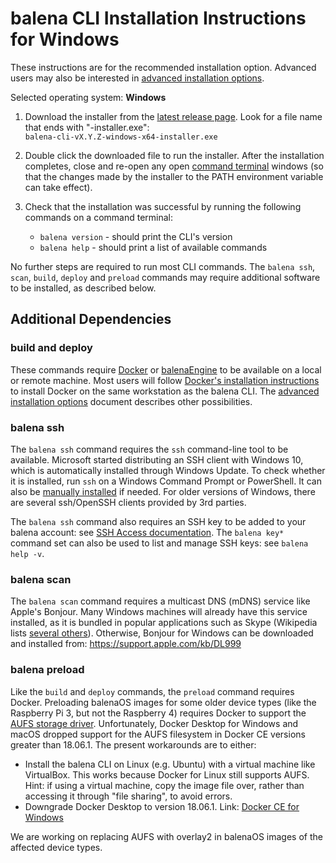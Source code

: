 # balena CLI Installation Instructions for Windows

These instructions are for the recommended installation option. Advanced users may also be
interested in [advanced installation options](./INSTALL-ADVANCED.md).

Selected operating system: **Windows**

1. Download the installer from the [latest release
   page](https://github.com/balena-io/balena-cli/releases/latest).
   Look for a file name that ends with "-installer.exe":  
   `balena-cli-vX.Y.Z-windows-x64-installer.exe`  

2. Double click the downloaded file to run the installer. After the installation completes,
   close and re-open any open [command
   terminal](https://www.balena.io/docs/reference/cli/#choosing-a-shell-command-promptterminal)
   windows (so that the changes made by the installer to the PATH environment variable can take
   effect).

3. Check that the installation was successful by running the following commands on a
   command terminal:  
   * `balena version` - should print the CLI's version
   * `balena help` - should print a list of available commands

No further steps are required to run most CLI commands. The `balena ssh`, `scan`, `build`,
`deploy` and `preload` commands may require additional software to be installed, as
described below.

## Additional Dependencies

### build and deploy

These commands require [Docker](https://docs.docker.com/install/overview/) or
[balenaEngine](https://www.balena.io/engine/) to be available on a local or remote
machine. Most users will follow [Docker's installation
instructions](https://docs.docker.com/install/overview/) to install Docker on the same
workstation as the balena CLI. The [advanced installation
options](./INSTALL-ADVANCED.md#additional-dependencies) document describes other possibilities.

### balena ssh

The `balena ssh` command requires the `ssh` command-line tool to be available. Microsoft started
distributing an SSH client with Windows 10, which is automatically installed through Windows
Update. To check whether it is installed, run `ssh` on a Windows Command Prompt or PowerShell. It
can also be [manually
installed](https://docs.microsoft.com/en-us/windows-server/administration/openssh/openssh_install_firstuse)
if needed. For older versions of Windows, there are several ssh/OpenSSH clients provided by 3rd
parties.

The `balena ssh` command also requires an SSH key to be added to your balena account: see [SSH
Access documentation](https://www.balena.io/docs/learn/manage/ssh-access/). The `balena key*`
command set can also be used to list and manage SSH keys: see `balena help -v`.

### balena scan

The `balena scan` command requires a multicast DNS (mDNS) service like Apple's Bonjour.
Many Windows machines will already have this service installed, as it is bundled in popular
applications such as Skype (Wikipedia lists [several others](https://en.wikipedia.org/wiki/Bonjour_(software))).
Otherwise, Bonjour for Windows can be downloaded and installed from: https://support.apple.com/kb/DL999

### balena preload

Like the `build` and `deploy` commands, the `preload` command requires Docker.
Preloading balenaOS images for some older device types (like the Raspberry
Pi 3, but not the Raspberry 4) requires Docker to support the [AUFS storage
driver](https://docs.docker.com/storage/storagedriver/aufs-driver/). Unfortunately, Docker Desktop
for Windows and macOS dropped support for the AUFS filesystem in Docker CE versions greater than
18.06.1. The present workarounds are to either:

* Install the balena CLI on Linux (e.g. Ubuntu) with a virtual machine like VirtualBox.
  This works because Docker for Linux still supports AUFS. Hint: if using a virtual machine,
  copy the image file over, rather than accessing it through "file sharing", to avoid errors.
* Downgrade Docker Desktop to version 18.06.1. Link: [Docker CE for
  Windows](https://docs.docker.com/docker-for-windows/release-notes/#docker-community-edition-18061-ce-win73-2018-08-29)

We are working on replacing AUFS with overlay2 in balenaOS images of the affected device types.
